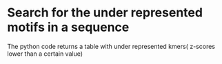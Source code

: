 # Search for the under represented motifs in a sequence
The python code returns a table with under represented kmers( z-scores lower than a certain value)
